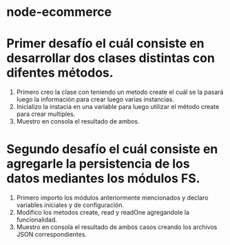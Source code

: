 # node-ecommerce

# Primer desafío el cuál consiste en desarrollar dos clases distintas con difentes métodos.

1. Primero creo la clase con teniendo un metodo create el cuál se la pasará luego la información para crear luego varias instancias.
2. Inicializo la instacia en una variable para luego utilizar el método create para crear multiples.
3. Muestro en consola el resultado de ambos.

# Segundo desafío el cuál consiste en agregarle la persistencia de los datos mediantes los módulos FS.

1. Primero importo los módulos anteriormente mencionados y declaro variables iniciales y de configuración.
2. Modifico los metodos create, read y readOne agregandole la funcionalidad.
3. Muestro en consola el resultado de ambos casos creando los archivos JSON correspondientes.

